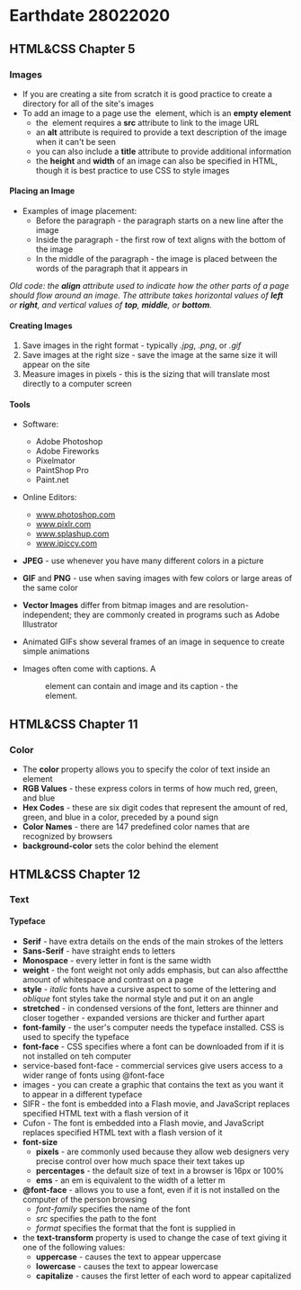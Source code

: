 # Earthdate 28022020

## HTML&CSS Chapter 5

### Images

* If you are creating a site from scratch it is good practice to create a directory for all of the site's images  
* To add an image to a page use the **<img>** element, which is an **empty element**  
    * the *<img>* element requires a **src** attribute to link to the image URL  
    * an **alt** attribute is required to provide a text description of the image when it can't be seen  
    * you can also include a **title** attribute to provide additional information  
    * the **height** and **width** of an image can also be specified in HTML, though it is best practice to use CSS to style images

#### Placing an Image

* Examples of image placement:
    * Before the paragraph - the paragraph starts on a new line after the image  
    * Inside the paragraph - the first row of text aligns with the bottom of the image  
    * In the middle of the paragraph - the image is placed between the words of the paragraph that it appears in  

*Old code: the **align** attribute used to indicate how the other parts of a page should flow around an image. The attribute takes horizontal values of **left** or **right**, and vertical values of **top**, **middle**, or **bottom**.*  

#### Creating Images

1. Save images in the right format - typically *.jpg*, *.png*, or *.gif*  
2. Save images at the right size - save the image at the same size it will appear on the site  
3. Measure images in pixels - this is the sizing that will translate most directly to a computer screen

#### Tools

* Software:  
    * Adobe Photoshop  
    * Adobe Fireworks  
    * Pixelmator  
    * PaintShop Pro  
    * Paint.net  

* Online Editors:  
    * www.photoshop.com  
    * www.pixlr.com
    * www.splashup.com
    * www.ipiccy.com  

* **JPEG** - use whenever you have many different colors in a picture  
* **GIF** and **PNG** - use when saving images with few colors or large areas of the same color  
* **Vector Images** differ from bitmap images and are resolution-independent; they are commonly created in programs such as Adobe Illustrator  
* Animated GIFs show several frames of an image in sequence to create simple animations  
* Images often come with captions. A **<figure>** element can contain and image and its caption - the **<figcaption>** element.  


## HTML&CSS Chapter 11

### Color

* The **color** property allows you to specify the color of text inside an element  
* **RGB Values** - these express colors in terms of how much red, green, and blue  
* **Hex Codes** - these are six digit codes that represent the amount of red, green, and blue in a color, preceded by a pound sign  
* **Color Names** - there are 147 predefined color names that are recognized by browsers  
* **background-color** sets the color behind the element  


## HTML&CSS Chapter 12

### Text

#### Typeface

* **Serif** - have extra details on the ends of the main strokes of the letters  
* **Sans-Serif** - have straight ends to letters  
* **Monospace** - every letter in font is the same width  
* **weight** - the font weight not only adds emphasis, but can also affectthe amount of whitespace and contrast on a page  
* **style** - *italic* fonts have a cursive aspect to some of the lettering and *oblique* font styles take the normal style and put it on an angle  
* **stretched** - in condensed versions of the font, letters are thinner and closer together - expanded versions are thicker and further apart  
* **font-family** - the user's computer needs the typeface installed. CSS is used to specify the typeface  
* **font-face** - CSS specifies where a font can be downloaded from if it is not installed on teh computer  
* service-based font-face - commercial services give users access to a wider range of fonts using @font-face  
* images - you can create a graphic that contains the text as you want it to appear in a different typeface  
* SIFR - the font is embedded into a Flash movie, and JavaScript replaces specified HTML text with a flash version of it  
* Cufon - The font is embedded into a Flash movie, and JavaScript replaces specified HTML text with a flash version of it  
* **font-size**  
    * **pixels** - are commonly used because they allow web designers very precise control over how much space their text takes up  
    * **percentages** - the default size of text in a browser is 16px or 100%  
    * **ems** - an em is equivalent to the width of a letter m  
* **@font-face** - allows you to use a font, even if it is not installed on the computer of the person browsing  
    * *font-family* specifies the name of the font  
    * *src* specifies the path to the font  
    * *format* specifies the format that the font is supplied in  
* the **text-transform** property is used to change the case of text giving it one of the following values:  
    * **uppercase** - causes the text to appear uppercase  
    * **lowercase** - causes the text to appear lowercase  
    * **capitalize** - causes the first letter of each word to appear capitalized
